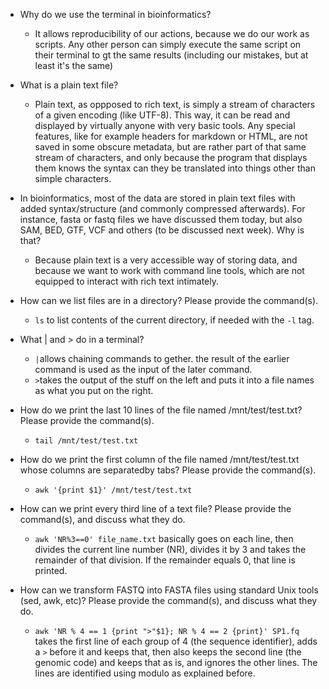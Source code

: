 - Why do we use the terminal in bioinformatics?
    - It allows reproducibility of our actions, because we do our work as scripts. Any other person can simply execute the same script on their
    terminal to gt the same results (including our mistakes, but at least it's the same)
    
- What is a plain text file?
    - Plain text, as oppposed to rich text, is simply a stream of characters of a given encoding (like UTF-8). This way, it can be read and displayed by virtually
    anyone with very basic tools. Any special features, like for example headers for markdown or HTML, are not saved in some obscure metadata, but are rather part
    of that same stream of characters, and only because the program that displays them knows the syntax can they be translated into things other than simple characters.
    
- In bioinformatics, most of the data are stored in plain text files with added syntax/structure (and commonly compressed afterwards). For instance,
fasta or fastq files we have discussed them today, but also SAM, BED, GTF, VCF and others (to be discussed next week). Why is that?
    - Because plain text is a very accessible way of storing data, and because we want to work with command line tools, which are not equipped to interact with
    rich text intimately.

- How can we list files are in a directory? Please provide the command(s).
    - `ls` to list contents of the current directory, if needed with the `-l` tag.

- What | and > do in a terminal?
    - `|`allows chaining commands to gether. the result of the earlier command is used as the input of the later command.
    - `>`takes the output of the stuff on the left and puts it into a file names as what you put on the right.

- How do we print the last 10 lines of the file named /mnt/test/test.txt? Please provide the command(s).
    - `tail /mnt/test/test.txt`

- How do we print the first column of the file named /mnt/test/test.txt whose columns are separatedby tabs? Please provide the command(s).
    - `awk '{print $1}' /mnt/test/test.txt`

- How can we print every third line of a text file? Please provide the command(s), and discuss what they do.
    - ``awk 'NR%3==0' file_name.txt`` basically goes on each line, then divides the current line number (NR), divides it by 3 and takes the remainder of that division.
    If the remainder equals 0, that line is printed.

- How can we transform FASTQ into FASTA files using standard Unix tools (sed, awk, etc)? Please provide the command(s), and discuss what they do.
    - ``awk 'NR % 4 == 1 {print ">"$1}; NR % 4 == 2 {print}' SP1.fq`` takes the first line of each group of 4 (the sequence identifier), adds a `>` before
    it and keeps that, then also keeps the second line (the genomic code) and keeps that as is, and ignores the other lines. The lines are identified using
    modulo as explained before.

